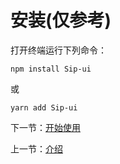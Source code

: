 # 安装(仅参考)

打开终端运行下列命令：

```
npm install Sip-ui
```

或

```
yarn add Sip-ui
```

下一节：[开始使用](#/doc/get-started)

上一节：[介绍](#/doc/intro)